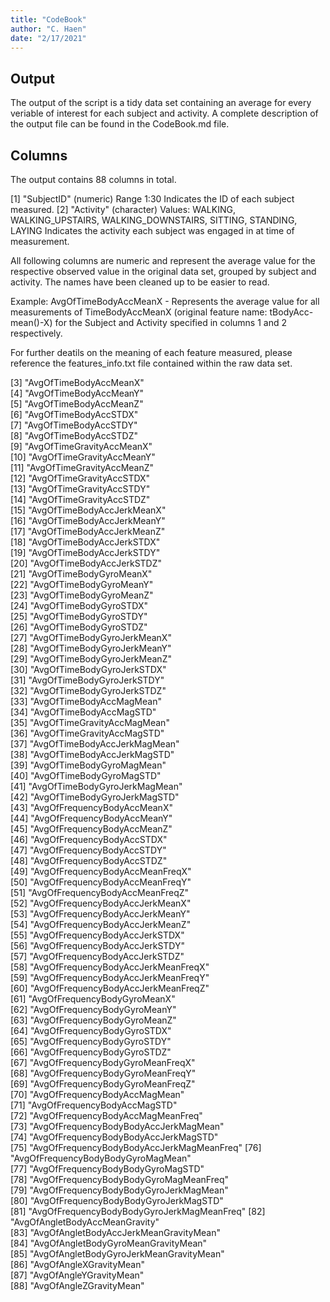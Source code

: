 ```yaml
---
title: "CodeBook"
author: "C. Haen"
date: "2/17/2021"
---
```


## Output

The output of the script is a tidy data set containing an average for every
veriable of interest for each subject and activity. A complete description of
the output file can be found in the CodeBook.md file.

## Columns

The output contains 88 columns in total.

[1] "SubjectID"
(numeric)
Range 1:30
Indicates the ID of each subject measured.
[2] "Activity"
(character) 
Values: WALKING, WALKING_UPSTAIRS, WALKING_DOWNSTAIRS, SITTING, STANDING, LAYING
Indicates the activity each subject was engaged in at time of measurement.

All following columns are numeric and represent the average value for the
respective observed value in the original data set, grouped by subject and
activity. The names have been cleaned up to be easier to read.

Example: AvgOfTimeBodyAccMeanX - Represents the average value for all
measurements of TimeBodyAccMeanX (original feature name: tBodyAcc-mean()-X) for
the Subject and Activity specified in columns 1 and 2 respectively.

For further deatils on the meaning of each feature measured, please reference
the features_info.txt file contained within the raw data set.

[3] "AvgOfTimeBodyAccMeanX"                    
[4] "AvgOfTimeBodyAccMeanY"                    
[5] "AvgOfTimeBodyAccMeanZ"                    
[6] "AvgOfTimeBodyAccSTDX"                     
[7] "AvgOfTimeBodyAccSTDY"                     
[8] "AvgOfTimeBodyAccSTDZ"                     
[9] "AvgOfTimeGravityAccMeanX"                 
[10] "AvgOfTimeGravityAccMeanY"                 
[11] "AvgOfTimeGravityAccMeanZ"                 
[12] "AvgOfTimeGravityAccSTDX"                  
[13] "AvgOfTimeGravityAccSTDY"                  
[14] "AvgOfTimeGravityAccSTDZ"                  
[15] "AvgOfTimeBodyAccJerkMeanX"                
[16] "AvgOfTimeBodyAccJerkMeanY"                
[17] "AvgOfTimeBodyAccJerkMeanZ"                
[18] "AvgOfTimeBodyAccJerkSTDX"                 
[19] "AvgOfTimeBodyAccJerkSTDY"                 
[20] "AvgOfTimeBodyAccJerkSTDZ"                 
[21] "AvgOfTimeBodyGyroMeanX"                   
[22] "AvgOfTimeBodyGyroMeanY"                   
[23] "AvgOfTimeBodyGyroMeanZ"                   
[24] "AvgOfTimeBodyGyroSTDX"                    
[25] "AvgOfTimeBodyGyroSTDY"                    
[26] "AvgOfTimeBodyGyroSTDZ"                    
[27] "AvgOfTimeBodyGyroJerkMeanX"               
[28] "AvgOfTimeBodyGyroJerkMeanY"               
[29] "AvgOfTimeBodyGyroJerkMeanZ"               
[30] "AvgOfTimeBodyGyroJerkSTDX"                
[31] "AvgOfTimeBodyGyroJerkSTDY"                
[32] "AvgOfTimeBodyGyroJerkSTDZ"                
[33] "AvgOfTimeBodyAccMagMean"                  
[34] "AvgOfTimeBodyAccMagSTD"                   
[35] "AvgOfTimeGravityAccMagMean"               
[36] "AvgOfTimeGravityAccMagSTD"                
[37] "AvgOfTimeBodyAccJerkMagMean"              
[38] "AvgOfTimeBodyAccJerkMagSTD"               
[39] "AvgOfTimeBodyGyroMagMean"                 
[40] "AvgOfTimeBodyGyroMagSTD"                  
[41] "AvgOfTimeBodyGyroJerkMagMean"             
[42] "AvgOfTimeBodyGyroJerkMagSTD"              
[43] "AvgOfFrequencyBodyAccMeanX"               
[44] "AvgOfFrequencyBodyAccMeanY"               
[45] "AvgOfFrequencyBodyAccMeanZ"               
[46] "AvgOfFrequencyBodyAccSTDX"                
[47] "AvgOfFrequencyBodyAccSTDY"                
[48] "AvgOfFrequencyBodyAccSTDZ"                
[49] "AvgOfFrequencyBodyAccMeanFreqX"           
[50] "AvgOfFrequencyBodyAccMeanFreqY"           
[51] "AvgOfFrequencyBodyAccMeanFreqZ"           
[52] "AvgOfFrequencyBodyAccJerkMeanX"           
[53] "AvgOfFrequencyBodyAccJerkMeanY"           
[54] "AvgOfFrequencyBodyAccJerkMeanZ"           
[55] "AvgOfFrequencyBodyAccJerkSTDX"            
[56] "AvgOfFrequencyBodyAccJerkSTDY"            
[57] "AvgOfFrequencyBodyAccJerkSTDZ"            
[58] "AvgOfFrequencyBodyAccJerkMeanFreqX"       
[59] "AvgOfFrequencyBodyAccJerkMeanFreqY"       
[60] "AvgOfFrequencyBodyAccJerkMeanFreqZ"       
[61] "AvgOfFrequencyBodyGyroMeanX"              
[62] "AvgOfFrequencyBodyGyroMeanY"              
[63] "AvgOfFrequencyBodyGyroMeanZ"              
[64] "AvgOfFrequencyBodyGyroSTDX"               
[65] "AvgOfFrequencyBodyGyroSTDY"               
[66] "AvgOfFrequencyBodyGyroSTDZ"               
[67] "AvgOfFrequencyBodyGyroMeanFreqX"          
[68] "AvgOfFrequencyBodyGyroMeanFreqY"          
[69] "AvgOfFrequencyBodyGyroMeanFreqZ"          
[70] "AvgOfFrequencyBodyAccMagMean"             
[71] "AvgOfFrequencyBodyAccMagSTD"              
[72] "AvgOfFrequencyBodyAccMagMeanFreq"         
[73] "AvgOfFrequencyBodyBodyAccJerkMagMean"     
[74] "AvgOfFrequencyBodyBodyAccJerkMagSTD"      
[75] "AvgOfFrequencyBodyBodyAccJerkMagMeanFreq" 
[76] "AvgOfFrequencyBodyBodyGyroMagMean"        
[77] "AvgOfFrequencyBodyBodyGyroMagSTD"         
[78] "AvgOfFrequencyBodyBodyGyroMagMeanFreq"    
[79] "AvgOfFrequencyBodyBodyGyroJerkMagMean"    
[80] "AvgOfFrequencyBodyBodyGyroJerkMagSTD"     
[81] "AvgOfFrequencyBodyBodyGyroJerkMagMeanFreq"
[82] "AvgOfAngletBodyAccMeanGravity"            
[83] "AvgOfAngletBodyAccJerkMeanGravityMean"    
[84] "AvgOfAngletBodyGyroMeanGravityMean"       
[85] "AvgOfAngletBodyGyroJerkMeanGravityMean"   
[86] "AvgOfAngleXGravityMean"                   
[87] "AvgOfAngleYGravityMean"                   
[88] "AvgOfAngleZGravityMean"  